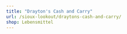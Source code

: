```yaml
---
title: "Drayton's Cash and Carry"
url: /sioux-lookout/draytons-cash-and-carry/
shop: Lebensmittel
---
```

